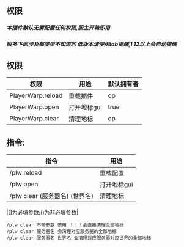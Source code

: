 ## 权限

##### 本插件默认无需配置任何权限,服主开箱即用

##### 很多下面涉及都类型不知道的 低版本请使用tab提醒,1.12以上会自动提醒

## 权限

| 权限                | 用途      | 默认拥有者 |
|-------------------|---------|-------|
| PlayerWarp.reload | 重载插件    | op    |
| PlayerWarp.open   | 打开地标gui | true  |
| PlayerWarp.clear  | 清理地标    | op    |

## 指令:

| 指令                      | 用途      |
|-------------------------|---------|
| /plw reload             | 重载配置    |
| /plw open               | 打开地标gui |
| /plw clear (服务器名) (世界名) | 清理地标    |

|[]为必填参数;()为非必填参数|

```
/plw clear 不带参数 慎用 ！！！会直接清理全部地标
/plw clear 服务器名 会清理对应服务器的全部地标
/plw clear 服务器名 世界名 会清理对应服务器对应世界的全部地标
```